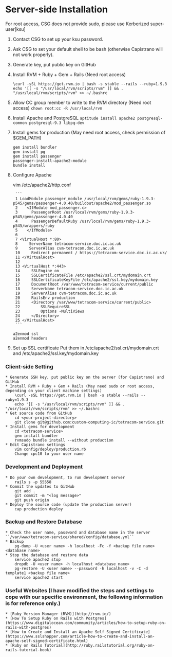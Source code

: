 
Server-side Installation 
=======================

For root access, CSG does not provide sudo, please use Kerberized super-user[ksu]

1. Contact CSG to set up your ksu password.
2. Ask CSG to set your default shell to be bash (otherwise Capistrano will not work properly).
3. Generate key, put public key on GitHub
4. Install RVM + Ruby + Gem + Rails (Need root access)
	```
	\curl -sSL https://get.rvm.io | bash -s stable --rails --ruby=1.9.3
	echo '[[ -s "/usr/local/rvm/scripts/rvm" ]] && . "/usr/local/rvm/scripts/rvm" >> ~/.bashrc
	```
5. Allow CC group member to write to the RVM directory (Need root access)
	```chown root:cc -R /usr/local/rvm```
6. Install Apache and PostgreSQL
	```aptitude install apache2 postgresql-common postgresql-9.3 libpq-dev```
7. Install gems for production (May need root access, check permission of $GEM_PATH)
	```
	gem install bundler
	gem install pg
	gem install passenger
	passenger-install-apache2-module
	bundle install
	```
8. Configure Apache

	vim /etc/apache2/http.conf

		```
		1 LoadModule passenger_module /usr/local/rvm/gems/ruby-1.9.3-p545/gems/passenger-4.0.40/buildout/apache2/mod_passenger.so
		2    <IfModule mod_passenger.c>
		3      PassengerRoot /usr/local/rvm/gems/ruby-1.9.3-p545/gems/passenger-4.0.40
		4      PassengerDefaultRuby /usr/local/rvm/gems/ruby-1.9.3-p545/wrappers/ruby
		5    </IfModule>
		6 
		7 <VirtualHost *:80>
		8     ServerName tetracom-service.doc.ic.ac.uk
		9     ServerAlias cvm-tetracom.doc.ic.ac.uk
		10     Redirect permanent / https://tetracom-service.doc.ic.ac.uk/
		11 </VirtualHost>
		12 
		13 <VirtualHost *:443>
		14     SSLEngine on
		15     SSLCertificateFile /etc/apache2/ssl.crt/mydomain.crt
		16     SSLCertificateKeyFile /etc/apache2/ssl.key/mydomain.key
		17     DocumentRoot /var/www/tetracom-service/current/public
		18     ServerName tetracom-service.doc.ic.ac.uk
		19     ServerAlias cvm-tetracom.doc.ic.ac.uk
		20     RailsEnv production
		21     <Directory /var/www/tetracom-service/current/public>  
		22         SSLRequireSSL
		23         Options -MultiViews
		24     </Directory>
		25 </VirtualHost>
		```
	```
	a2enmod ssl
	a2enmod headers
	```
9. Set up SSL certificate
	Put them in /etc/apache2/ssl.crt/mydomain.crt and /etc/apache2/ssl.key/mydomain.key

### Client-side Setting
	* Generate SSH key, put public key on the server (for Capistrano) and GitHub
	* Install RVM + Ruby + Gem + Rails (May need sudo or root access, depending on your client machine settings)
		\curl -sSL https://get.rvm.io | bash -s stable --rails --ruby=1.9.3
		echo '[[ -s "/usr/local/rvm/scripts/rvm" ]] && . "/usr/local/rvm/scripts/rvm" >> ~/.bashrc
	* Get source code from GitHub
		cd <your-project-directory>
		git clone git@github.com:custom-computing-ic/tetracom-service.git
	* Install gems for development
		cd <tetracom-service>
		gem install bundler
		rvmsudo bundle install --without production
	* Edit Capistrano settings 
		vim config/deploy/production.rb
		Change cpc10 to your user name

### Development and Deployment
	* Do your own development, to run development server
		rails s -p 55558
	* Commit the updates to GitHub
		git add .
		git commit -m "<log message>"
		git push origin
	* Deploy the source code (update the production server)
		cap production deploy

### Backup and Restore Database
	* Check the user name, password and database name in the server ``/var/www/tetracom-service/shared/config/database.yml``
	* Backup
		pg-dump -U <user name> -h localhost -Fc -f <backup file name> <database name>
	* Stop the database and restore data
		service apache2 stop
		dropdb -U <user name> -h localhost <database name>
		pg-restore -U <user name> --password -h localhost -v -C -d template1 <backup file name>
		service apache2 start
	
### Useful Websites (I have modified the steps and settings to cope with our specific environment, the following information is for reference only.)
	* [Ruby Version Manager (RVM)](http://rvm.io/)
	* [How To Setup Ruby on Rails with Postgres](https://www.digitalocean.com/community/articles/how-to-setup-ruby-on-rails-with-postgres)
	* [How to Create and Install an Apache Self Signed Certificate](https://www.sslshopper.com/article-how-to-create-and-install-an-apache-self-signed-certificate.html)
	* [Ruby on Rails Tutorial](http://ruby.railstutorial.org/ruby-on-rails-tutorial-book)
